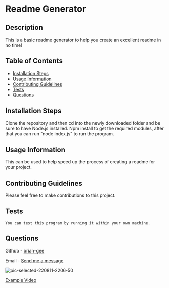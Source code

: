 # Readme Generator


## Description

This is a basic readme generator to help you create an excellent readme in no time!

## Table of Contents
- [Installation Steps](#installation-steps)
- [Usage Information](#usage-information)
- [Contributing Guidelines](#contributing-guidelines)
- [Tests](#tests)
- [Questions](#questions)


## Installation Steps

Clone the repository and then cd into the newly downloaded folder and be sure to have Node.js installed. Npm install to get the required modules, after that you can run "node index.js" to run the program.

## Usage Information

This can be used to help speed up the process of creating a readme for your project.


## Contributing Guidelines

Please feel free to make contributions to this project.

## Tests
```
You can test this program by running it within your own machine.
```

## Questions

Github - [brian-gee](https://github.com/brian-gee)

Email - [Send me a message](brian-gee@email.com)


![pic-selected-220811-2206-50](https://user-images.githubusercontent.com/39035211/184271860-58a4d8c6-28ae-4e0d-9476-d8eb077af16d.png)

[Example Video](https://drive.google.com/file/d/12wYiLoGVwDBBojK3o-UGCZcGC9iDI0ar/view?usp=sharing)
